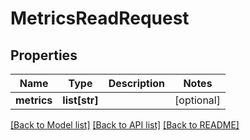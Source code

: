 # MetricsReadRequest

## Properties
Name | Type | Description | Notes
------------ | ------------- | ------------- | -------------
**metrics** | **list[str]** |  | [optional] 

[[Back to Model list]](../README.md#documentation-for-models) [[Back to API list]](../README.md#documentation-for-api-endpoints) [[Back to README]](../README.md)


